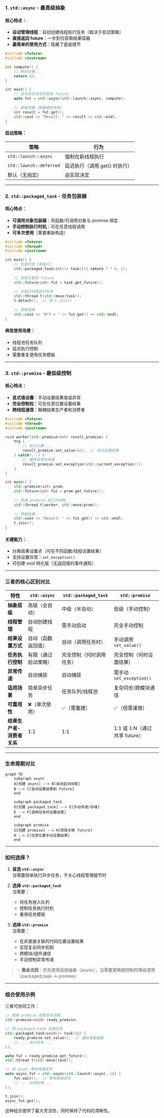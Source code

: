 ### 1. `std::async` - **最高级抽象**
#### 核心特点：
- **自动管理线程**：自动创建线程执行任务（取决于启动策略）
- **直接返回 future**：一步到位获取结果容器
- **最简单的使用方式**：隐藏了底层细节

```cpp
#include <future>
#include <iostream>

int compute() {
    // 耗时计算...
    return 42;
}

int main() {
    // 启动异步任务并获取 future
    auto fut = std::async(std::launch::async, compute);
    
    // 获取结果（阻塞直到完成）
    int result = fut.get();
    std::cout << "Result: " << result << std::endl;
}
```

#### 启动策略：
| 策略                   | 行为                             |
|------------------------|----------------------------------|
| `std::launch::async`   | 强制在新线程执行                 |
| `std::launch::deferred` | 延迟执行（调用 get() 时执行）    |
| 默认（无指定）         | 由实现决定                       |

---

### 2. `std::packaged_task` - **任务包装器**
#### 核心特点：
- **可调用对象包装器**：将函数/可调用对象与 promise 绑定
- **手动控制执行时机**：可在任意线程调用
- **可多次使用**（需要重新构造）

```cpp
#include <future>
#include <thread>
#include <iostream>

int main() {
    // 包装任务（未执行）
    std::packaged_task<int()> task([]{ return 7 * 6; });
    
    // 获取关联的 future
    std::future<int> fut = task.get_future();
    
    // 在独立线程执行任务
    std::thread t(std::move(task));
    t.detach();  // 或 t.join()
    
    // 获取结果
    std::cout << "6*7 = " << fut.get() << std::endl;
}
```

#### 典型使用场景：
- 线程池任务队列
- 延迟执行控制
- 需要重复使用任务模板

---

### 3. `std::promise` - **最低级控制**
#### 核心特点：
- **显式值设置**：手动设置结果值或异常
- **完全控制权**：可在任意位置设置结果
- **跨线程通信**：解耦结果生产者和消费者

```cpp
#include <future>
#include <thread>
#include <iostream>

void worker(std::promise<int> result_promise) {
    try {
        // 执行计算...
        result_promise.set_value(42);  // 显式设置结果
    } catch(...) {
        // 捕获异常并传递
        result_promise.set_exception(std::current_exception());
    }
}

int main() {
    std::promise<int> prom;
    std::future<int> fut = prom.get_future();
    
    // 传递 promise 给工作线程
    std::thread t(worker, std::move(prom));
    
    // 获取结果
    std::cout << "Result: " << fut.get() << std::endl;
    t.join();
}
```

#### 关键能力：
- 分离结果设置点（可在不同函数/线程设置结果）
- 支持设置异常：`set_exception()`
- 可创建 void 特化版（无返回值的事件通知）

---

### 三者的核心区别对比
| 特性                     | `std::async`               | `std::packaged_task`       | `std::promise`             |
|--------------------------|----------------------------|----------------------------|----------------------------|
| **抽象层级**             | 高级（全自动）             | 中级（半自动）             | 低级（手动控制）           |
| **线程管理**             | 自动创建线程               | 需手动启动                 | 完全手动控制               |
| **结果设置方式**         | 自动（函数返回值）         | 自动（调用任务时）         | 手动调用 `set_value()`     |
| **任务执行控制**         | 有限（通过启动策略）       | 完全控制（何时调用任务）   | 完全控制（何时设置结果）   |
| **异常传递**             | 自动捕获                   | 自动捕获                   | 需手动 `set_exception()`   |
| **适用场景**             | 简单异步任务               | 任务队列/线程池            | 复杂同步/跨模块通信        |
| **可重用性**             | ❌（单次使用）              | ✅（需重建）                | ✅（但需谨慎）              |
| **结果生产者-消费者关系**| 1:1                        | 1:1                        | 1:1 或 1:N（通过共享 future）|

---

### 生命周期对比
```mermaid
graph TD
    subgraph async
    A[创建 async] --> B[自动启动线程]
    B --> C[自动设置结果到 future]
    end

    subgraph packaged_task
    D[创建 packaged_task] --> E[手动传递/存储]
    E --> F[调用任务时设置结果]
    end

    subgraph promise
    G[创建 promise] --> H[获取关联 future]
    H --> I[任意位置手动设置结果]
    end
```

---

### 如何选择？
1. **首选 `std::async`**  
   当需要简单执行异步任务，不关心线程管理细节时

2. **选择 `std::packaged_task`**  
   当需要：
   - 将任务放入队列
   - 控制任务执行时机
   - 重用任务模板

3. **选择 `std::promise`**  
   当需要：
   - 在非直接关联的代码位置设置结果
   - 实现复杂同步机制
   - 跨模块/组件通信
   - 手动控制异常传递

> 💡 **黄金法则**：优先使用高层抽象（async），当需要更精细控制时降级使用（packaged_task → promise）

---

### 组合使用示例
三者可协同工作：
```cpp
// 使用 promise 控制复杂流程
std::promise<void> ready_promise;

// 用 packaged_task 包装任务
std::packaged_task<void()> task([&] {
    ready_promise.set_value();  // 通知准备就绪
    // ... 执行任务 ...
});

auto fut = ready_promise.get_future();
std::thread t(std::move(task));

// 用 async 等待准备信号
auto async_fut = std::async(std::launch::async, [&] {
    fut.wait();  // 等待就绪信号
    // ... 后续处理 ...
});

t.join();
async_fut.get();
```

这种组合提供了最大灵活性，同时保持了代码的清晰性。